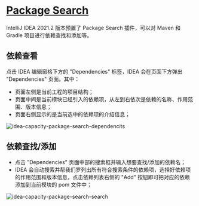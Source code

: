 # [Package Search](https://plugins.jetbrains.com/plugin/12507-package-search)

IntelliJ IDEA 2021.2 版本预置了 Package Search 插件，可以对 Maven 和 Gradle 项目进行依赖查找和添加等。

## 依赖查看

点击 IDEA 编辑窗格下方的 "Dependencies" 标签，IDEA 会在页面下方弹出 "Dependencies" 页面。其中：

- 页面左侧是当前工程的项目结构；
- 页面中间是当前模块已经引入的依赖项，从左到右依次是依赖的名称、作用范围、版本信息；
- 页面右侧显示的是当前选中的依赖项的介绍信息；

![idea-capacity-package-search-dependencits](https://picgo-daily.oss-cn-guangzhou.aliyuncs.com/picgo-daily/2023/c59564103f3b8af4d4c3ab5243017ec0.png)

## 依赖查找/添加

- 点击 ”Dependencies" 页面中部的搜索框并输入想要查找/添加的依赖名；
- IDEA 会自动搜索并帮我们罗列出所有符合搜索条件的依赖项，选择好依赖项的作用范围和版本信息，点击依赖列表右侧的 "Add" 按钮即可把对应的依赖添加到当前模块的 pom 文件中；

![idea-capacity-package-search-search](https://picgo-daily.oss-cn-guangzhou.aliyuncs.com/picgo-daily/2023/fe843dc78ac08f08843e24d41f43ff8d.png)
